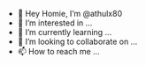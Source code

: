 - 👋 Hey Homie, I’m @athulx80
- 👀 I’m interested in ...
- 🌱 I’m currently learning ...
- 💞️ I’m looking to collaborate on ...
- 📫 How to reach me ...



